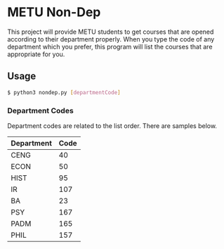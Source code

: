 # METU Non-Dep
This project will provide METU students to get courses that are opened according to their department properly.
When you type the code of any department which you prefer, this program will list the courses that are appropriate for you.


Usage 
------
```sh
$ python3 nondep.py [departmentCode]
```
### Department Codes

Department codes are related to the list order. There are samples below.

| Department | Code |
| ------ | ------ |
|CENG|40|
|ECON|50|
|HIST|95|
|IR|107|
|BA|23|
|PSY|167|
|PADM|165|
|PHIL|157|
